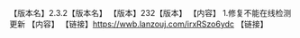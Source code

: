 【版本名】2.3.2【版本名】
【版本】232【版本】
【内容】
1.修复不能在线检测更新
【内容】
【链接】https://wwb.lanzouj.com/irxRSzo6ydc      【链接】

